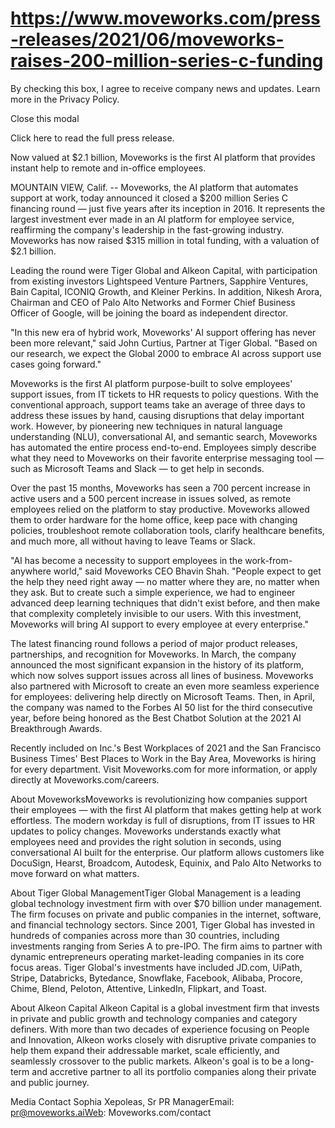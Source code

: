 # https://www.moveworks.com/press-releases/2021/06/moveworks-raises-200-million-series-c-funding

By checking this box, I agree to receive company news and updates. Learn more in the Privacy Policy.







  Close this modal
  


Click here to read the full press release.

Now valued at $2.1 billion, Moveworks is the first AI platform that provides instant help to remote and in-office employees.

MOUNTAIN VIEW, Calif. -- Moveworks, the AI platform that automates support at work, today announced it closed a $200 million Series C financing round — just five years after its inception in 2016. It represents the largest investment ever made in an AI platform for employee service, reaffirming the company's leadership in the fast-growing industry. Moveworks has now raised $315 million in total funding, with a valuation of $2.1 billion.

Leading the round were Tiger Global and Alkeon Capital, with participation from existing investors Lightspeed Venture Partners, Sapphire Ventures, Bain Capital, ICONIQ Growth, and Kleiner Perkins. In addition, Nikesh Arora, Chairman and CEO of Palo Alto Networks and Former Chief Business Officer of Google, will be joining the board as independent director.

"In this new era of hybrid work, Moveworks' AI support offering has never been more relevant," said John Curtius, Partner at Tiger Global. "Based on our research, we expect the Global 2000 to embrace AI across support use cases going forward."

Moveworks is the first AI platform purpose-built to solve employees' support issues, from IT tickets to HR requests to policy questions. With the conventional approach, support teams take an average of three days to address these issues by hand, causing disruptions that delay important work. However, by pioneering new techniques in natural language understanding (NLU), conversational AI, and semantic search, Moveworks has automated the entire process end-to-end. Employees simply describe what they need to Moveworks on their favorite enterprise messaging tool — such as Microsoft Teams and Slack — to get help in seconds.

Over the past 15 months, Moveworks has seen a 700 percent increase in active users and a 500 percent increase in issues solved, as remote employees relied on the platform to stay productive. Moveworks allowed them to order hardware for the home office, keep pace with changing policies, troubleshoot remote collaboration tools, clarify healthcare benefits, and much more, all without having to leave Teams or Slack.

"AI has become a necessity to support employees in the work-from-anywhere world," said Moveworks CEO Bhavin Shah. "People expect to get the help they need right away — no matter where they are, no matter when they ask. But to create such a simple experience, we had to engineer advanced deep learning techniques that didn't exist before, and then make that complexity completely invisible to our users. With this investment, Moveworks will bring AI support to every employee at every enterprise."

The latest financing round follows a period of major product releases, partnerships, and recognition for Moveworks. In March, the company announced the most significant expansion in the history of its platform, which now solves support issues across all lines of business. Moveworks also partnered with Microsoft to create an even more seamless experience for employees: delivering help directly on Microsoft Teams. Then, in April, the company was named to the Forbes AI 50 list for the third consecutive year, before being honored as the Best Chatbot Solution at the 2021 AI Breakthrough Awards.

Recently included on Inc.'s Best Workplaces of 2021 and the San Francisco Business Times' Best Places to Work in the Bay Area, Moveworks is hiring for every department. Visit Moveworks.com for more information, or apply directly at Moveworks.com/careers.

About MoveworksMoveworks is revolutionizing how companies support their employees — with the first AI platform that makes getting help at work effortless. The modern workday is full of disruptions, from IT issues to HR updates to policy changes. Moveworks understands exactly what employees need and provides the right solution in seconds, using conversational AI built for the enterprise. Our platform allows customers like DocuSign, Hearst, Broadcom, Autodesk, Equinix, and Palo Alto Networks to move forward on what matters.

About Tiger Global ManagementTiger Global Management is a leading global technology investment firm with over $70 billion under management. The firm focuses on private and public companies in the internet, software, and financial technology sectors. Since 2001, Tiger Global has invested in hundreds of companies across more than 30 countries, including investments ranging from Series A to pre-IPO. The firm aims to partner with dynamic entrepreneurs operating market-leading companies in its core focus areas. Tiger Global's investments have included JD.com, UiPath, Stripe, Databricks, Bytedance, Snowflake, Facebook, Alibaba, Procore, Chime, Blend, Peloton, Attentive, LinkedIn, Flipkart, and Toast.

About Alkeon Capital Alkeon Capital is a global investment firm that invests in private and public growth and technology companies and category definers. With more than two decades of experience focusing on People and Innovation, Alkeon works closely with disruptive private companies to help them expand their addressable market, scale efficiently, and seamlessly crossover to the public markets. Alkeon's goal is to be a long-term and accretive partner to all its portfolio companies along their private and public journey. 

Media Contact Sophia Xepoleas, Sr PR ManagerEmail: pr@moveworks.aiWeb: Moveworks.com/contact 

